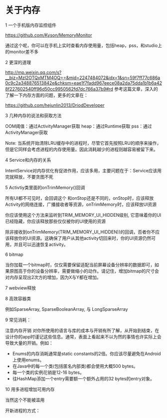 # 关于内存

1 一个手机版内存监控组件

https://github.com/Kyson/MemoryMonitor

通过这个呢，你可以在手机上实时查看内存使用量，包括heap，pss，和studio上的monitor差不多

2 更深的道理

http://mp.weixin.qq.com/s?__biz=MzI2OTQxMTM4OQ==&mid=2247484072&idx=1&sn=59f7ff77c686a0c9c2a348876513842e&chksm=eae1f7fadd967eece08a2da75dda1b1b6a428f227602540ff96d50cc9950562fd7dc766a37b9#rd
参考这篇文章，深入的了解一下内存方面的问题，更多的文章在：

https://github.com/hejunlin2013/DriodDeveloper


3 几种内存的说法和获取方法

OOM阈值：通过ActivityManager获取
heap：通过Runtime获取
pss：通过ActivityManager获取


Note: 当系统开始清除LRU缓存中的进程时，尽管它首先按照LRU的顺序来操作，但是它同样会考虑进程的内存使用量。因此消耗越少的进程则越容易被留下来。

4 Service和内存的关系

IntentService对内存优化有促进作用，应该多用，主要问题在于：Service应该用完就释放，不要贪图不死

5 Activtiy类里面的onTrimMemory()回调

所有UI都不可见时，会回调这个
和onStop还是不同的，onStop时，应该释放Activity的网络连接，广播接收者等资源，onTrimMemory时，应该释放UI资源

你应该使用这个方法来监听到TRIM_MEMORY_UI_HIDDEN级别, 它意味着你的UI已经隐藏，你应该释放那些仅仅被你的UI使用的资源

除非接收到onTrimMemory(TRIM_MEMORY_UI_HIDDEN))的回调，否者你不应该释放你的UI资源。这确保了用户从其他activity切回来时，你的UI资源仍然可用，并且可以迅速恢复activity。


6 bitmap

当你加载一个bitmap时，仅仅需要保留适配当前屏幕设备分辨率的数据即可，如果原图高于你的设备分辨率，需要做缩小的动作。请记住，增加bitmap的尺寸会对内存呈现出2次方的增加，因为X与Y都在增加。

7 webview释放


8 高效容器类

例如SparseArray, SparseBooleanArray, 与 LongSparseArray

9 常见消耗：

注意内存开销
对你所使用的语言与库的成本与开销有所了解，从开始到结束，在设计你的app时谨记这些信息。通常，表面上看起来不以为然的事情也许实际上会导致大量的开销。例如：

- Enums的内存消耗通常是static constants的2倍。你应该尽量避免在Android上使用enums。
- 在Java中的每一个类(包括匿名内部类)都会使用大概500 bytes。
- 每一个类的实例花销是12-16 bytes。
- 往HashMap添加一个entry需要额一个额外占用的32 bytes的entry对象。

10 用多进程增加可用内存

当然这个不能被滥用

开新进程的方式：
<service android:name=".PlaybackService"
    android:process=":background" />